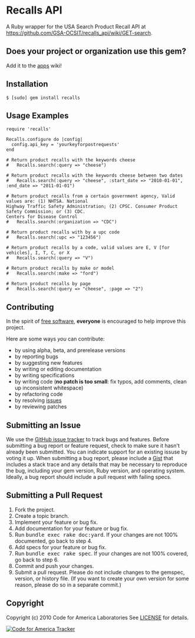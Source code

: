 Recalls API
=======
A Ruby wrapper for the USA Search Product Recall API at https://github.com/GSA-OCSIT/recalls_api/wiki/GET-search.

Does your project or organization use this gem?
------------------------------------------
Add it to the [apps](http://github.com/codeforamerica/recalls_ruby/wiki/apps) wiki!

Installation
------------
    $ [sudo] gem install recalls

Usage Examples
--------------
    require 'recalls'
    
    Recalls.configure do |config|
      config.api_key = 'yourkeyforpostrequests'
    end
    
    # Return product recalls with the keywords cheese
    #   Recalls.search(:query => "cheese")
    
    # Return product recalls with the keywords cheese between two dates
    #   Recalls.search(:query => "cheese", :start_date => "2010-01-01", :end_date => "2011-01-01")
    
    # Return product recalls from a certain government agency, Valid values are: (1) NHTSA. National
    Highway Traffic Safety Administration; (2) CPSC. Consumer Product Safety Commission; or (3) CDC.
    Centers for Disease Control
    #   Recalls.search(:organization => "CDC")
    
    # Return product recalls with by a upc code
    #   Recalls.search(:upc => "123456")

    # Return product recalls by a code, valid values are E, V [for vehicles], I, T, C, or X 
    #   Recalls.search(:query => "V")

    # Return product recalls by make or model
    #   Recalls.search(:make => "ford")

    # Return product recalls by page
    #   Recalls.search(:query => "cheese", :page => "2")


    
Contributing
------------
In the spirit of [free software](http://www.fsf.org/licensing/essays/free-sw.html), **everyone** is encouraged to help improve this project.

Here are some ways *you* can contribute:

* by using alpha, beta, and prerelease versions
* by reporting bugs
* by suggesting new features
* by writing or editing documentation
* by writing specifications
* by writing code (**no patch is too small**: fix typos, add comments, clean up inconsistent whitespace)
* by refactoring code
* by resolving [issues](http://github.com/cfalabs/Recalls/issues)
* by reviewing patches

Submitting an Issue
-------------------
We use the [GitHub issue tracker](http://github.com/cfalabs/Recalls/issues) to track bugs and
features. Before submitting a bug report or feature request, check to make sure it hasn't already
been submitted. You can indicate support for an existing issuse by voting it up. When submitting a
bug report, please include a [Gist](http://gist.github.com/) that includes a stack trace and any
details that may be necessary to reproduce the bug, including your gem version, Ruby version, and
operating system. Ideally, a bug report should include a pull request with failing specs.

Submitting a Pull Request
-------------------------
1. Fork the project.
2. Create a topic branch.
3. Implement your feature or bug fix.
4. Add documentation for your feature or bug fix.
5. Run <tt>bundle exec rake doc:yard</tt>. If your changes are not 100% documented, go back to step 4.
6. Add specs for your feature or bug fix.
7. Run <tt>bundle exec rake spec</tt>. If your changes are not 100% covered, go back to step 6.
8. Commit and push your changes.
9. Submit a pull request. Please do not include changes to the gemspec, version, or history file. (If you want to create your own version for some reason, please do so in a separate commit.)

Copyright
---------
Copyright (c) 2010 Code for America Laboratories
See [LICENSE](https://github.com/cfalabs/Recalls/blob/master/LICENSE.mkd) for details.

[![Code for America Tracker](http://stats.codeforamerica.org/codeforamerica/recalls.png)](http://stats.codeforamerica.org/projects/recalls)
